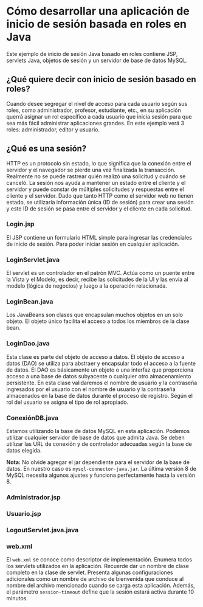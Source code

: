 # Cómo desarrollar una aplicación de inicio de sesión basada en roles en Java

Este ejemplo de inicio de sesión Java basado en roles contiene JSP, servlets Java, objetos de sesión y un servidor de base de datos MySQL.

## ¿Qué quiere decir con inicio de sesión basado en roles?
Cuando desee segregar el nivel de acceso para cada usuario según sus roles, como administrador, profesor, estudiante, etc., en su aplicación querrá asignar un rol específico a cada usuario que inicia sesión para que sea más fácil administrar aplicaciones grandes. En este ejemplo verá 3 roles: administrador, editor y usuario.

## ¿Qué es una sesión?
HTTP es un protocolo sin estado, lo que significa que la conexión entre el servidor y el navegador se pierde una vez finalizada la transacción. Realmente no se puede rastrear quién realizó una solicitud y cuándo se canceló. La sesión nos ayuda a mantener un estado entre el cliente y el servidor y puede constar de múltiples solicitudes y respuestas entre el cliente y el servidor. Dado que tanto HTTP como el servidor web no tienen estado, se utilizaría información única (ID de sesión) para crear una sesión y este ID de sesión se pasa entre el servidor y el cliente en cada solicitud.

### Login.jsp
El JSP contiene un formulario HTML simple para ingresar las credenciales de inicio de sesión. Para poder iniciar sesión en cualquier aplicación.

### LoginServlet.java
El servlet es un controlador en el patrón MVC. Actúa como un puente entre la Vista y el Modelo, es decir, recibe las solicitudes de la UI y las envía al modelo (lógica de negocios) y luego a la operación relacionada.

### LoginBean.java
Los JavaBeans son clases que encapsulan muchos objetos en un solo objeto. El objeto único facilita el acceso a todos los miembros de la clase bean.

### LoginDao.java
Esta clase es parte del objeto de acceso a datos. El objeto de acceso a datos (DAO) se utiliza para abstraer y encapsular todo el acceso a la fuente de datos. El DAO es básicamente un objeto o una interfaz que proporciona acceso a una base de datos subyacente o cualquier otro almacenamiento persistente. En esta clase validaremos el nombre de usuario y la contraseña ingresados por el usuario con el nombre de usuario y la contraseña almacenados en la base de datos durante el proceso de registro. Según el rol del usuario se asigna el tipo de rol apropiado.

### ConexiónDB.java
Estamos utilizando la base de datos MySQL en esta aplicación. Podemos utilizar cualquier servidor de base de datos que admita Java. Se deben utilizar las URL de conexión y de controlador adecuadas según la base de datos elegida.

**Nota:** No olvide agregar el jar dependiente para el servidor de la base de datos. En nuestro caso es `mysql-connector-java.jar`. La última versión 8 de MySQL necesita algunos ajustes y funciona perfectamente hasta la versión 8.

### Administrador.jsp
### Usuario.jsp
### LogoutServlet.java.java

### web.xml
El `web.xml` se conoce como descriptor de implementación. Enumera todos los servlets utilizados en la aplicación. Recuerde dar un nombre de clase completo en la clase de servlet. Presenta algunas configuraciones adicionales como un nombre de archivo de bienvenida que conduce al nombre del archivo mencionado cuando se carga esta aplicación. Además, el parámetro `session-timeout` define que la sesión estará activa durante 10 minutos.

